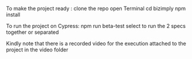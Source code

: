 To make the project ready :
clone the repo 
open Terminal
cd bizimply
npm install

To run the project on Cypress:
npm run beta-test
select to run the 2 specs together or separated


Kindly note that there is a recorded video for the execution attached to the project in the video folder

